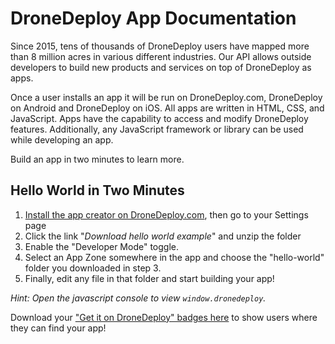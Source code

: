 # DroneDeploy App Documentation

Since 2015, tens of thousands of DroneDeploy users have mapped more than 8 million acres in various different industries. Our API allows outside developers to build new products and services on top of DroneDeploy as apps.

Once a user installs an app it will be run on DroneDeploy.com, DroneDeploy on Android and DroneDeploy on iOS. All apps are written in HTML, CSS, and JavaScript. Apps have the capability to access and modify DroneDeploy features. Additionally, any JavaScript framework or library can be used while developing an app.

Build an app in two minutes to learn more. 

## Hello World in Two Minutes

1. [Install the app creator on DroneDeploy.com](https://www.dronedeploy.com/app2/settings/apps/install/580e805840bb987f1f632064), then go to your Settings page
2. Click the link "*Download hello world example*" and unzip the folder
3. Enable the "Developer Mode" toggle.
4. Select an App Zone somewhere in the app and choose the "hello-world" folder you downloaded in step 3.
5. Finally, edit any file in that folder and start building your app!

*Hint: Open the javascript console to view `window.dronedeploy`.*


Download your ["Get it on DroneDeploy" badges here](https://www.dropbox.com/sh/a3baugjz3e2r0pj/AAAGaGrclU3aBFye3pBH2sgDa?dl=0) to show users where they can find your app!